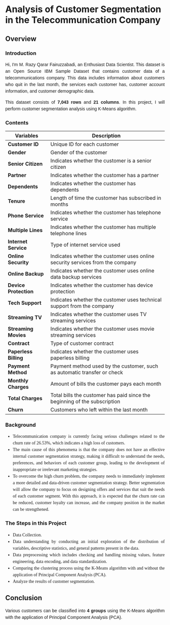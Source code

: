 # Analysis of Customer Segmentation in the Telecommunication Company

## Overview

### Introduction
<p style="text-align: justify; font-family: 'Georgia', cursive, sans-serif; line-height: 1.5;">
Hi, I'm M. Razy Qarar Fairuzzabadi, an Enthusiast Data Scientist. This dataset is an Open Source IBM Sample Dataset that contains customer data of a telecommunications company. This data includes information about customers who quit in the last month, the services each customer has, customer account information, and customer demographic data.
</p>

<p style="text-align: justify; font-family: 'Georgia', cursive, sans-serif; line-height: 1.5;">
This dataset consists of <b>7,043 rows</b> and <b>21 columns</b>. In this project, I will perform customer segmentation analysis using K-Means algorithm.
</p>

### Contents
| **Variables**             | Description                                                                       |
|---------------------------|-----------------------------------------------------------------------------------|
| **Customer ID**           | Unique ID for each customer                                                       |
| **Gender**                | Gender of the customer                                                            |
| **Senior Citizen**        | Indicates whether the customer is a senior citizen                                |
| **Partner**               | Indicates whether the customer has a partner                                      |
| **Dependents**            | Indicates whether the customer has dependents                                     |
| **Tenure**                | Length of time the customer has subscribed in months                              |
| **Phone Service**         | Indicates whether the customer has telephone service                              |
| **Multiple Lines**        | Indicates whether the customer has multiple telephone lines                       |
| **Internet Service**      | Type of internet service used                                                     |
| **Online Security**       | Indicates whether the customer uses online security services from the company     |
| **Online Backup**         | Indicates whether the customer uses online data backup services                   |
| **Device Protection**     | Indicates whether the customer has device protection                              |
| **Tech Support**          | Indicates whether the customer uses technical support from the company            |
| **Streaming TV**          | Indicates whether the customer uses TV streaming services                         |
| **Streaming Movies**      | Indicates whether the customer uses movie streaming services                      |
| **Contract**              | Type of customer contract                                                         |
| **Paperless Billing**     | Indicates whether the customer uses paperless billing                             |
| **Payment Method**        | Payment method used by the customer, such as automatic transfer or check          |
| **Monthly Charges**       | Amount of bills the customer pays each month                                      |
| **Total Charges**         | Total bills the customer has paid since the beginning of the subscription         |
| **Churn**                 | Customers who left within the last month                                          | 

### Background
<ul style="font-family: 'Georgia', serif; text-align: justify; line-height: 1.5;">
  <li> Telecommunication company is currently facing serious challenges related to the churn rate of 26.53%, which indicates a high loss of customers. </li>

  <li> The main cause of this phenomena is that the company does not have an effective internal customer segmentation strategy, making it difficult to understand the needs, preferences, and behaviors of each customer group, leading to the development of inappropriate or irrelevant marketing strategies. </li>

  <li> To overcome the high churn problem, the company needs to immediately implement a more detailed and data-driven customer segmentation strategy. Better segmentation will allow the company to focus on designing offers and services that suit the needs of each customer segment. With this approach, it is expected that the churn rate can be reduced, customer loyalty can increase, and the company position in the market can be strengthened. </li>
</ul>

### The Steps in this Project
<ul style="font-family: 'Georgia', serif; text-align: justify; line-height: 1.5;">
  <li> Data Collection. </li>

  <li> Data understanding by conducting an initial exploration of the distribution of variables, descriptive statistics, and general patterns present in the data. </li>

  <li> Data preprocessing which includes checking and handling missing values, feature engineering, data encoding, and data standardization. </li>

  <li> Comparing the clustering process using the K-Means algorithm with and without the application of Principal Component Analysis (PCA). </li>

  <li> Analyze the results of customer segmentation. </li>
</ul>

## Conclusion
<p style="text-align: justify; font-family: 'Georgia', cursive, sans-serif; line-height: 1.5;">
Various customers can be classified into <b>4 groups</b> using the K-Means algorithm with the application of Principal Component Analysis (PCA).
</p>
